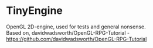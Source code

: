 # TinyEngine
OpenGL 2D-engine, used for tests and general nonsense.   
Based on, davidwadsworth/OpenGL-RPG-Tutorial - https://github.com/davidwadsworth/OpenGL-RPG-Tutorial
